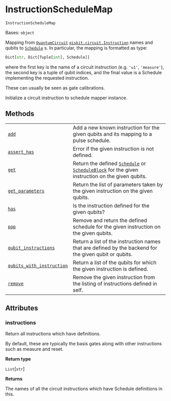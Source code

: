 # InstructionScheduleMap

<span id="undefined" />

`InstructionScheduleMap`

Bases: `object`

Mapping from [`QuantumCircuit`](qiskit.circuit.QuantumCircuit#qiskit.circuit.QuantumCircuit "qiskit.circuit.QuantumCircuit") [`qiskit.circuit.Instruction`](qiskit.circuit.Instruction#qiskit.circuit.Instruction "qiskit.circuit.Instruction") names and qubits to [`Schedule`](qiskit.pulse.Schedule#qiskit.pulse.Schedule "qiskit.pulse.Schedule") s. In particular, the mapping is formatted as type:

```python
Dict[str, Dict[Tuple[int], Schedule]]
```

where the first key is the name of a circuit instruction (e.g. `'u1'`, `'measure'`), the second key is a tuple of qubit indices, and the final value is a Schedule implementing the requested instruction.

These can usually be seen as gate calibrations.

Initialize a circuit instruction to schedule mapper instance.

## Methods

|                                                                                                                                                                                                                    |                                                                                                                                                                                                                                                              |
| ------------------------------------------------------------------------------------------------------------------------------------------------------------------------------------------------------------------ | ------------------------------------------------------------------------------------------------------------------------------------------------------------------------------------------------------------------------------------------------------------ |
| [`add`](qiskit.pulse.InstructionScheduleMap.add#qiskit.pulse.InstructionScheduleMap.add "qiskit.pulse.InstructionScheduleMap.add")                                                                                 | Add a new known instruction for the given qubits and its mapping to a pulse schedule.                                                                                                                                                                        |
| [`assert_has`](qiskit.pulse.InstructionScheduleMap.assert_has#qiskit.pulse.InstructionScheduleMap.assert_has "qiskit.pulse.InstructionScheduleMap.assert_has")                                                     | Error if the given instruction is not defined.                                                                                                                                                                                                               |
| [`get`](qiskit.pulse.InstructionScheduleMap.get#qiskit.pulse.InstructionScheduleMap.get "qiskit.pulse.InstructionScheduleMap.get")                                                                                 | Return the defined [`Schedule`](qiskit.pulse.Schedule#qiskit.pulse.Schedule "qiskit.pulse.Schedule") or [`ScheduleBlock`](qiskit.pulse.ScheduleBlock#qiskit.pulse.ScheduleBlock "qiskit.pulse.ScheduleBlock") for the given instruction on the given qubits. |
| [`get_parameters`](qiskit.pulse.InstructionScheduleMap.get_parameters#qiskit.pulse.InstructionScheduleMap.get_parameters "qiskit.pulse.InstructionScheduleMap.get_parameters")                                     | Return the list of parameters taken by the given instruction on the given qubits.                                                                                                                                                                            |
| [`has`](qiskit.pulse.InstructionScheduleMap.has#qiskit.pulse.InstructionScheduleMap.has "qiskit.pulse.InstructionScheduleMap.has")                                                                                 | Is the instruction defined for the given qubits?                                                                                                                                                                                                             |
| [`pop`](qiskit.pulse.InstructionScheduleMap.pop#qiskit.pulse.InstructionScheduleMap.pop "qiskit.pulse.InstructionScheduleMap.pop")                                                                                 | Remove and return the defined schedule for the given instruction on the given qubits.                                                                                                                                                                        |
| [`qubit_instructions`](qiskit.pulse.InstructionScheduleMap.qubit_instructions#qiskit.pulse.InstructionScheduleMap.qubit_instructions "qiskit.pulse.InstructionScheduleMap.qubit_instructions")                     | Return a list of the instruction names that are defined by the backend for the given qubit or qubits.                                                                                                                                                        |
| [`qubits_with_instruction`](qiskit.pulse.InstructionScheduleMap.qubits_with_instruction#qiskit.pulse.InstructionScheduleMap.qubits_with_instruction "qiskit.pulse.InstructionScheduleMap.qubits_with_instruction") | Return a list of the qubits for which the given instruction is defined.                                                                                                                                                                                      |
| [`remove`](qiskit.pulse.InstructionScheduleMap.remove#qiskit.pulse.InstructionScheduleMap.remove "qiskit.pulse.InstructionScheduleMap.remove")                                                                     | Remove the given instruction from the listing of instructions defined in self.                                                                                                                                                                               |

## Attributes

<span id="undefined" />

### instructions

Return all instructions which have definitions.

By default, these are typically the basis gates along with other instructions such as measure and reset.

**Return type**

`List`\[`str`]

**Returns**

The names of all the circuit instructions which have Schedule definitions in this.
